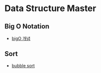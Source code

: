 # Data Structure Master

## Big O Notation
- [bigO 개념](./big-o-notaion/big-o-notaion.md)

## Sort
- [bubble sort](./sort/bubble-sort.md)

